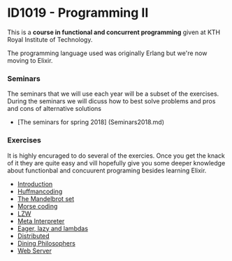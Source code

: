 # ID1019 - Programming II
This is a **course in functional and concurrent programming** given at KTH Royal Institute of Technology. 

The programming language used was originally Erlang but we're now moving to Elixir.

### Seminars

The seminars that we will use each year will be a subset of the
exercises. During the seminars we will dicuss how to best solve
problems and pros and cons of alternative solutions

- [The seminars for spring 2018] (Seminars2018.md)


### Exercises

It is highly encuraged to do several of the exercies. Once you get the
knack of it they are quite easy and vill hopefully give you some
deeper knowledge about functionbal and concuurent programing besides
learning Elixir.

- [Introduction](exercises/introduction)
- [Huffmancoding ](exercises/huffman)
- [The Mandelbrot set](exercises/mandel)
- [Morse coding ](exercises/morse)
- [LZW](exercises)
- [Meta Interpreter](exercises)
- [Eager, lazy and lambdas](exercises)
- [Distributed](exercises)
- [Dining Philosophers](exercises)
- [Web Server](exercises)
